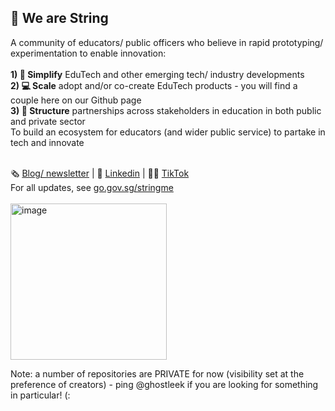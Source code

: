## 👋 We are String
A community of educators/ public officers who believe in rapid prototyping/ experimentation to enable innovation:<br><br>
**1) 💬 Simplify** EduTech and other emerging tech/ industry developments<br>
**2) 💻 Scale** adopt and/or co-create EduTech products - you will find a couple here on our Github page<br>
**3) 🤝 Structure** partnerships across stakeholders in education in both public and private sector<br>
To build an ecosystem for educators (and wider public service) to partake in tech and innovate<br><br>



🗞 [Blog/ newsletter](https://teachertech.beehiiv.com/) | 👤 [Linkedin](https://sg.linkedin.com/company/string-edu) | 👨‍🏫 [TikTok](https://www.tiktok.com/@string.sg) 
<br>For all updates, see [go.gov.sg/stringme](https://go.gov.sg/stringme)
<br><br>
<img width="250" alt="image" src="https://github.com/String-sg/.github/assets/44336310/6f8523a8-5eac-4d50-afa1-c49e519a50b7">
<br>

Note: a number of repositories are PRIVATE for now (visibility set at the preference of creators) - ping @ghostleek if you are looking for something in particular! (: 
<!--

**Here are some ideas to get you started:**

🙋‍♀️ A short introduction - what is your organization all about?
🌈 Contribution guidelines - how can the community get involved?
👩‍💻 Useful resources - where can the community find your docs? Is there anything else the community should know?
🍿 Fun facts - what does your team eat for breakfast?
🧙 Remember, you can do mighty things with the power of [Markdown](https://docs.github.com/github/writing-on-github/getting-started-with-writing-and-formatting-on-github/basic-writing-and-formatting-syntax)
-->
